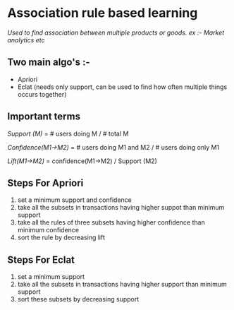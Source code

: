 # Association rule based learning

_Used to find association between multiple products or goods. ex :- Market analytics etc_

## Two main algo's :-
- Apriori
- Eclat (needs only support, can be used to find how often multiple things occurs together)

## Important terms 

*Support (M)* = # users doing M  / # total M 

*Confidence(M1->M2)* = # users doing M1 and M2 / # users doing only M1

*Lift(M1->M2)* = confidence(M1->M2) / Support (M2)

## Steps For Apriori

1. set a minimum support and confidence
2. take all the subsets in transactions having higher suppot than minimum support
3. take all the rules of three subsets having higher confidence than minimum confidence
4. sort the rule by decreasing lift


## Steps For Eclat

1. set a minimum support
2. take all the subsets in transactions having higher support than minimum support
3. sort these subsets by decreasing support